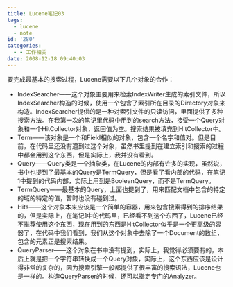 ```yaml
---
title: Lucene笔记03
tags:
  - lucene
  - note
id: '280'
categories:
  - - 工作相关
date: 2008-12-18 09:40:03
---
```



<!-- more -->
要完成最基本的搜索过程，Lucene需要以下几个对象的合作：

*   IndexSearcher——这个对象主要用来检索IndexWriter生成的索引文件，所以IndexSearcher构造的时候，使用一个包含了索引所在目录的Directory对象来构造。IndexSearcher提供的是一种对索引文件的只读访问，里面提供了多种搜索方法。在我第一次的笔记里代码中用到的search方法，接受一个Query对象和一个HitCollector对象，返回值为空。搜索结果被填充到HitCollector中。
*   Term——该对象是一个和Field相似的对象，包含一个名字和值对。但是目前，在代码里还没有遇到过这个对象，虽然书里提到在建立索引和搜索的过程中都会用到这个东西，但是实际上，我并没有看到。
*   Query——Query类是一个抽象类，在Lucene的内部有许多的实现，虽然说，书中也提到了最基本的Query是TermQuery，但是看了看内部的代码，在笔记1中提到的代码内部，实际上用到是BooleanQuery，而不是TermQuery。
*   TermQuery——最基本的Query，上面也提到了，用来匹配文档中包含的特定的域的特定的值，暂时也没有碰到过。
*   Hits——这个对象本来应该是一个简单的容器，用来包含搜索得到的排序结果的，但是实际上，在笔记1中的代码里，已经看不到这个东西了，Lucene已经不推荐使用这个东西，现在用到的东西是HitCollector似乎是一个更高级的容器了，在代码中我们看到，我们从这个对象中去除了一个Document的数组，包含的元素正是搜索结果。
*   QueryParser——这个对象在书中没有提到，实际上，我觉得必须要有的，本质上就是把一个字符串转换成一个Query对象，实际上，这个东西应该是设计得非常的复杂的，因为搜索引擎一般都提供了很丰富的搜索语法，Lucene也是一样的。构造QueryParser的时候，还可以指定专门的Analyzer。